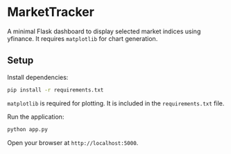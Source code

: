 # MarketTracker

A minimal Flask dashboard to display selected market indices using yfinance. It
requires `matplotlib` for chart generation.

## Setup

Install dependencies:

```bash
pip install -r requirements.txt
```

`matplotlib` is required for plotting. It is included in the
`requirements.txt` file.

Run the application:

```bash
python app.py
```

Open your browser at `http://localhost:5000`.
